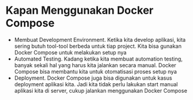 # Kapan Menggunakan Docker Compose

- Membuat Development Environment. Ketika kita develop aplikasi, kita sering butuh tool-tool berbeda untuk tiap project. Kita bisa gunakan Docker Compose untuk melakukan setup nya
- Automated Testing. Kadang ketika kita membuat automation testing, banyak sekali hal yang harus kita jalankan secara manual. Docker Compose bisa membantu kita untuk otomatisasi proses setup nya
- Deployment. Docker Compose juga bisa digunakan untuk kasus deployment aplikasi kita. Jadi kita tidak perlu lakukan start manual aplikasi kita di server, cukup jalankan menggunakan Docker Compose
